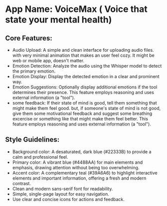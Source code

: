 # **App Name**: VoiceMax ( Voice that state your mental health)

## Core Features:

- Audio Upload: A simple and clean interface for uploading audio files. with very minimal animation that makes an user feel cozy. It might be web or mobile app, doesn't matter.
- Emotion Detection: Analyze the audio using the Whisper model to detect the primary emotion.
- Emotion Display: Display the detected emotion in a clear and prominent way.
- Emotion Suggestions: Optionally display additional emotions if the tool determines their presence. This feature employs reasoning and uses external information (a "tool").
- some feedback: If their state of mind is good, tell them something that might make them feel good. but, if someone's state of mind is not good, give them some motivational feedback and suggest some breathing excercise or something like that might make them feel better. This feature employs reasoning and uses external information (a "tool").

## Style Guidelines:

- Background color: A desaturated, dark blue (#22333B) to provide a calm and professional feel.
- Primary color: A vibrant blue (#4488AA) for main elements and emphasis, drawing attention without being too overwhelming.
- Accent color: A complementary teal (#39A6A6) to highlight interactive elements and important information, offering a fresh and modern contrast.
- Clean and modern sans-serif font for readability.
- Simple, single-page layout for easy navigation.
- Use clear and concise icons for actions and feedback.